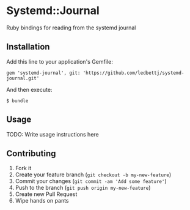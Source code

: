 # Systemd::Journal

Ruby bindings for reading from the systemd journal

## Installation

Add this line to your application's Gemfile:

    gem 'systemd-journal', git: 'https://github.com/ledbettj/systemd-journal.git'

And then execute:

    $ bundle

## Usage

TODO: Write usage instructions here

## Contributing

1. Fork it
2. Create your feature branch (`git checkout -b my-new-feature`)
3. Commit your changes (`git commit -am 'Add some feature'`)
4. Push to the branch (`git push origin my-new-feature`)
5. Create new Pull Request
6. Wipe hands on pants
